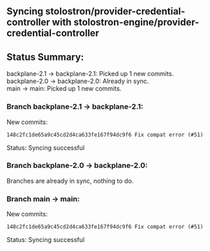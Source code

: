 ## Syncing stolostron/provider-credential-controller with stolostron-engine/provider-credential-controller

## Status Summary:

backplane-2.1 -> backplane-2.1: Picked up 1 new commits.  
backplane-2.0 -> backplane-2.0: Already in sync.  
main -> main: Picked up 1 new commits.  

### Branch backplane-2.1 -> backplane-2.1:

New commits:

```
148c2fc1de65a9c45cd2d4ca633fe167f94dc9f6 Fix compat error (#51)
```

Status: Syncing successful

### Branch backplane-2.0 -> backplane-2.0:

Branches are already in sync, nothing to do.

### Branch main -> main:

New commits:

```
148c2fc1de65a9c45cd2d4ca633fe167f94dc9f6 Fix compat error (#51)
```

Status: Syncing successful
